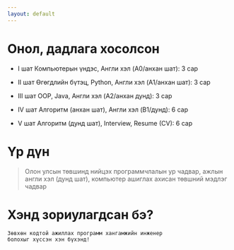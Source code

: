 ```yaml
---
layout: default
---
```

# Онол, дадлага хосолсон
* І шат
Компьютерын үндэс, Англи хэл (A0/анхан шат):  3 сар

* ІІ шат
Өгөгдлийн бүтэц, Python, Англи хэл (A1/анхан шат):  3 сар

* ІІІ шат
OOP, Java, Англи хэл (A2/анхан дунд):  3 сар

* ІV шат
Алгоритм (анхан шат), Англи хэл (B1/дунд):  6 сар

* V шат
Алгоритм (дунд шат), Interview, Resume (CV):  6 сар

# Үр дүн
> Олон улсын төвшинд нийцэх программчлалын ур чадвар,
> ажлын англи хэл (дунд шат), компьютер ашиглах ахисан төвшний мэдлэг чадвар

# Хэнд зориулагдсан бэ? 

```
Зөвхөн кодтой ажиллах программ хангамжийн инженер
болохыг хүссэн хэн бүхэнд!
```

